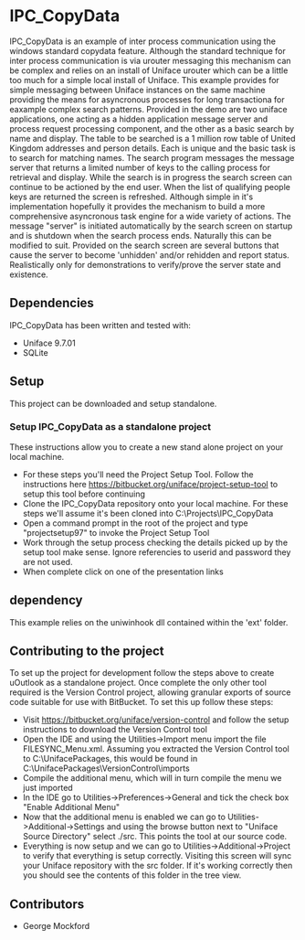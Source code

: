 # IPC_CopyData #

IPC_CopyData is an example of inter process communication using the windows standard copydata feature.  Although the standard technique for inter process communication is via urouter messaging this mechanism can be complex and relies on an install of Uniface urouter which can be a little too much for a simple local install of Uniface. This example provides for simple messaging between Uniface instances on the same machine providing the means for asyncronous processes for long transactiona for eaxample complex search patterns.
Provided in the demo are two uniface applications, one acting as a hidden application message server and process request processing component, and the other as a basic search by name and display. The table to be searched is a 1 million row table of United Kingdom addresses and person details. Each is unique and the basic task is to search for matching names. The search program messages the message server that returns a limited number of keys to the calling process for retrieval and display. While the search is in progress the search screen can continue to be actioned by the end user. When the list of qualifying people keys are returned the screen is refreshed.
Although simple in it's implementation hopefully it provides the mechanism to build a more comprehensive asyncronous task engine for a wide variety of actions.
The message "server" is initiated automatically by the search screen on startup and is shutdown when the search process ends. Naturally this can be modified to suit.
Provided on the search screen are several buttons that cause the server to become 'unhidden' and/or rehidden and report status. Realistically only for demonstrations to verify/prove the server state and existence.

## Dependencies ##

IPC_CopyData has been written and tested with:

 * Uniface 9.7.01
 * SQLite
  
 ## Setup ##

This project can be downloaded and setup standalone.

### Setup IPC_CopyData as a standalone project ###
These instructions allow you to create a new stand alone project on your local machine.

 * For these steps you'll need the Project Setup Tool. Follow the instructions here https://bitbucket.org/uniface/project-setup-tool to setup this tool before continuing
 * Clone the IPC_CopyData repository onto your local machine. For these steps we'll assume it's been cloned into C:\Projects\IPC_CopyData
 * Open a command prompt in the root of the project and type "projectsetup97" to invoke the Project Setup Tool
 * Work through the setup process checking the details picked up by the setup tool make sense. Ignore referencies to userid and password they are not used.
 * When complete click on one of the presentation links
 ## dependency ##
 
 This example relies on the uniwinhook dll contained within the 'ext' folder.
  
## Contributing to the project ##

To set up the project for development follow the steps above to create uOutlook as a standalone project. Once complete the only other tool required is the Version Control project, allowing granular exports of source code suitable for use with BitBucket. To set this up follow these steps:

 * Visit https://bitbucket.org/uniface/version-control and follow the setup instructions to download the Version Control tool
 * Open the IDE and using the Utilities->Import menu import the file FILESYNC_Menu.xml. Assuming you extracted the Version Control tool to C:\\UnifacePackages, this would be found in C:\\UnifacePackages\\VersionControl\\imports
 * Compile the additional menu, which will in turn compile the menu we just imported
 * In the IDE go to Utilities->Preferences->General and tick the check box "Enable Additional Menu"
 * Now that the additional menu is enabled we can go to Utilities->Additional->Settings and using the browse button next to "Uniface Source Directory" select ./src. This points the tool at our source code.
 * Everything is now setup and we can go to Utilities->Additional->Project to verify that everything is setup correctly. Visiting this screen will sync your Uniface repository with the src folder. If it's working correctly then you should see the contents of this folder in the tree view.

## Contributors ##
* George Mockford